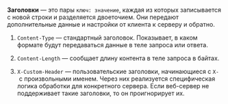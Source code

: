
**Заголовки** — это пары `ключ: значение`, каждая из которых записывается с новой строки и разделяется двоеточием. Они передают дополнительные данные и настройки от клиента к серверу и обратно.

1. `Content-Type` — стандартный заголовок. Показывает, в каком формате будут передаваться данные в теле запроса или ответа.
    
2. `Content-Length` — сообщает длину контента в теле запроса в байтах.
    
3. `X-Custom-Header` — пользовательские заголовки, начинающиеся с `X-` с произвольными именем. Через них реализуется специфическая логика обработки для конкретного сервера. Если веб-сервер не поддерживает такие заголовки, то он проигнорирует их.


